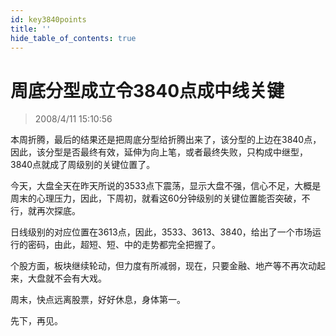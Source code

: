 ```yaml
---
id: key3840points 
title: ''
hide_table_of_contents: true
---
```


# 周底分型成立令3840点成中线关键

> 2008/4/11 15:10:56

<div style={{color: '#009900', fontWeight: '500', fontSize: '18px'}}>

本周折腾，最后的结果还是把周底分型给折腾出来了，该分型的上边在3840点，因此，该分型是否最终有效，延伸为向上笔，或者最终失败，只构成中继型，3840点就成了周级别的关键位置了。 
 
今天，大盘全天在昨天所说的3533点下震荡，显示大盘不强，信心不足，大概是周末的心理压力，因此，下周初，就看这60分钟级别的关键位置能否突破，不行，就再次探底。
 
日线级别的对应位置在3613点，因此，3533、3613、3840，给出了一个市场运行的密码，由此，超短、短、中的走势都完全把握了。
 
个股方面，板块继续轮动，但力度有所减弱，现在，只要金融、地产等不再次动起来，大盘就不会有大戏。
 
周末，快点远离股票，好好休息，身体第一。
 
先下，再见。

</div>